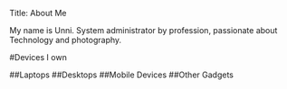 Title: About Me

My name is Unni. System administrator by profession, passionate about Technology and photography.

#Devices I own

##Laptops
##Desktops
##Mobile Devices
##Other Gadgets
